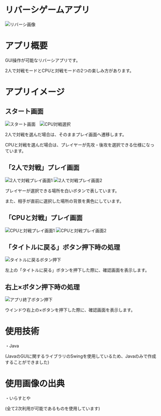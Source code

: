 # リバーシゲームアプリ
![リバーシ画像](images/othello_game.png)

# アプリ概要
GUI操作が可能なリバーシアプリです。

2人で対戦モードとCPUと対戦モードの2つの楽しみ方があります。

# アプリイメージ
## スタート画面
![スタート画面](images/スタート画面new.png)　![CPU対戦選択](images/CPU対戦選択.png)

2人で対戦を選んだ場合は、そのままプレイ画面へ遷移します。

CPUと対戦を選んだ場合は、プレイヤーが先攻・後攻を選択できる仕様になっています。

## 「2人で対戦」プレイ画面
![2人で対戦プレイ画面1](images/2人で対戦プレイ画面1.png) ![2人で対戦プレイ画面2](images/2人で対戦プレイ画面2.png)

プレイヤーが選択できる場所を白いボタンで表しています。

また、相手が直前に選択した場所の背景を黄色にしています。

## 「CPUと対戦」プレイ画面
![CPUと対戦プレイ画面1](images/CPUと対戦プレイ画面1.png) ![CPUと対戦プレイ画面2](images/CPUと対戦プレイ画面2.png)

## 「タイトルに戻る」ボタン押下時の処理
![タイトルに戻るボタン押下](images/タイトルに戻るボタン押下.png)

左上の「タイトルに戻る」ボタンを押下した際に、確認画面を表示します。

## 右上×ボタン押下時の処理
![アプリ終了ボタン押下](images/アプリ終了ボタン押下.png)

ウインドウ右上の×ボタンを押下した際に、確認画面を表示します。

# 使用技術
・Java

(JavaのGUIに関するライブラリのSwingを使用しているため、Javaのみで作成することができました)



# 使用画像の出典
・いらすとや

(全て2次利用が可能であるものを使用しています)
